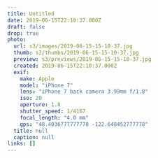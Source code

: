 ```yaml
---
title: Untitled
date: 2019-06-15T22:10:37.000Z
draft: false
drop: true
photo:
  url: s3/images/2019-06-15-15-10-37.jpg
  thumb: s3/thumbs/2019-06-15-15-10-37.jpg
  preview: s3/previews/2019-06-15-15-10-37.jpg
  created: 2019-06-15T22:10:37.000Z
  exif:
    make: Apple
    model: "iPhone 7"
    lens: "iPhone 7 back camera 3.99mm f/1.8"
    iso: 20
    aperture: 1.8
    shutter_speed: 1/4167
    focal_length: "4.0 mm"
    gps: "48.4036777777778 -122.648452777778"
  title: null
  caption: null
links: []
---
```


